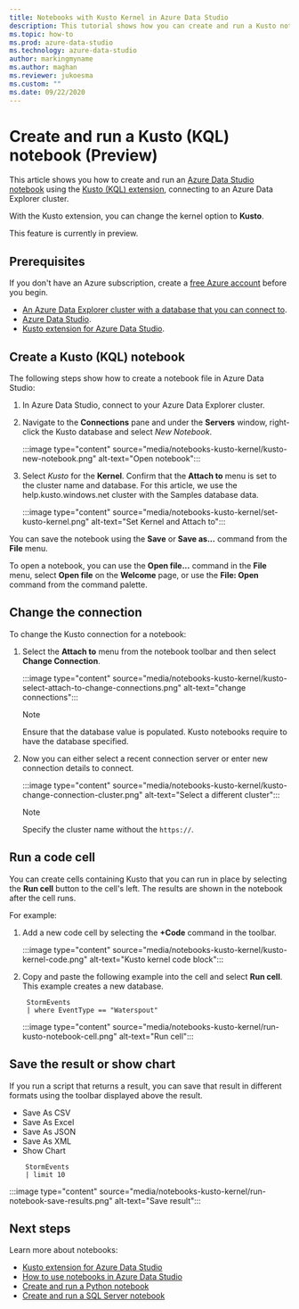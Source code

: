 ```yaml
---
title: Notebooks with Kusto Kernel in Azure Data Studio
description: This tutorial shows how you can create and run a Kusto notebook.
ms.topic: how-to
ms.prod: azure-data-studio
ms.technology: azure-data-studio
author: markingmyname
ms.author: maghan
ms.reviewer: jukoesma
ms.custom: ""
ms.date: 09/22/2020
---
```


# Create and run a Kusto (KQL) notebook (Preview)

This article shows you how to create and run an [Azure Data Studio notebook](../notebooks-guidance.md) using the [Kusto (KQL) extension](../extensions/kusto-extension.md), connecting to an Azure Data Explorer cluster.

With the Kusto extension, you can change the kernel option to **Kusto**.

This feature is currently in preview.

## Prerequisites

If you don't have an Azure subscription, create a [free Azure account](https://azure.microsoft.com/free/) before you begin.

- [An Azure Data Explorer cluster with a database that you can connect to](https://docs.microsoft.com/azure/data-explorer/create-cluster-database-portal).
- [Azure Data Studio](../download-azure-data-studio.md).
- [Kusto extension for Azure Data Studio](notebooks-kusto-kernel.md).

## Create a Kusto (KQL) notebook

The following steps show how to create a notebook file in Azure Data Studio:

1. In Azure Data Studio, connect to your Azure Data Explorer cluster.

2. Navigate to the **Connections** pane and under the **Servers** window, right-click the Kusto database and select *New Notebook*.

   :::image type="content" source="media/notebooks-kusto-kernel/kusto-new-notebook.png" alt-text="Open notebook":::

3. Select *Kusto* for the **Kernel**. Confirm that the **Attach to** menu is set to the cluster name and database. For this article, we use the help.kusto.windows.net cluster with the Samples database data.

   :::image type="content" source="media/notebooks-kusto-kernel/set-kusto-kernel.png" alt-text="Set Kernel and Attach to":::

You can save the notebook using the **Save** or **Save as...** command from the **File** menu.

To open a notebook, you can use the **Open file...** command in the **File** menu, select **Open file** on the **Welcome** page, or use the **File: Open** command from the command palette.

## Change the connection

To change the Kusto connection for a notebook:

1. Select the **Attach to** menu from the notebook toolbar and then select **Change Connection**.

   :::image type="content" source="media/notebooks-kusto-kernel/kusto-select-attach-to-change-connections.png" alt-text="change connections":::

   > [!Note]
   > Ensure that the database value is populated. Kusto notebooks require to have the database specified.

2. Now you can either select a recent connection server or enter new connection details to connect.

   :::image type="content" source="media/notebooks-kusto-kernel/kusto-change-connection-cluster.png" alt-text="Select a different cluster":::

   > [!Note]
   > Specify the cluster name without the `https://`.

## Run a code cell

You can create cells containing Kusto that you can run in place by selecting the **Run cell** button to the cell's left. The results are shown in the notebook after the cell runs.

For example:

1. Add a new code cell by selecting the **+Code** command in the toolbar.

   :::image type="content" source="media/notebooks-kusto-kernel/kusto-kernel-code.png" alt-text="Kusto kernel code block":::

2. Copy and paste the following example into the cell and select **Run cell**. This example creates a new database.

   ```kusto
    StormEvents
    | where EventType == "Waterspout"
   ```

   :::image type="content" source="media/notebooks-kusto-kernel/run-kusto-notebook-cell.png" alt-text="Run cell":::

## Save the result or show chart

If you run a script that returns a result, you can save that result in different formats using the toolbar displayed above the result.

- Save As CSV
- Save As Excel
- Save As JSON
- Save As XML
- Show Chart

```kusto
    StormEvents
    | limit 10
```

:::image type="content" source="media/notebooks-kusto-kernel/run-notebook-save-results.png" alt-text="Save result":::

## Next steps

Learn more about notebooks:

- [Kusto extension for Azure Data Studio](notebooks-kusto-kernel.md)
- [How to use notebooks in Azure Data Studio](../notebooks-guidance.md)
- [Create and run a Python notebook](../notebooks-tutorial-python-kernel.md)
- [Create and run a SQL Server notebook](../notebooks-tutorial-sql-kernel.md)
